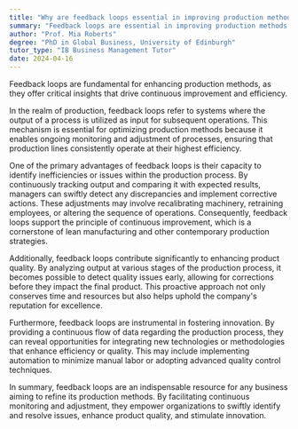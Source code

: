 ```yaml
---
title: "Why are feedback loops essential in improving production methods?"
summary: "Feedback loops are essential in improving production methods as they provide valuable information for continuous improvement and efficiency."
author: "Prof. Mia Roberts"
degree: "PhD in Global Business, University of Edinburgh"
tutor_type: "IB Business Management Tutor"
date: 2024-04-16
---
```


Feedback loops are fundamental for enhancing production methods, as they offer critical insights that drive continuous improvement and efficiency.

In the realm of production, feedback loops refer to systems where the output of a process is utilized as input for subsequent operations. This mechanism is essential for optimizing production methods because it enables ongoing monitoring and adjustment of processes, ensuring that production lines consistently operate at their highest efficiency.

One of the primary advantages of feedback loops is their capacity to identify inefficiencies or issues within the production process. By continuously tracking output and comparing it with expected results, managers can swiftly detect any discrepancies and implement corrective actions. These adjustments may involve recalibrating machinery, retraining employees, or altering the sequence of operations. Consequently, feedback loops support the principle of continuous improvement, which is a cornerstone of lean manufacturing and other contemporary production strategies.

Additionally, feedback loops contribute significantly to enhancing product quality. By analyzing output at various stages of the production process, it becomes possible to detect quality issues early, allowing for corrections before they impact the final product. This proactive approach not only conserves time and resources but also helps uphold the company's reputation for excellence.

Furthermore, feedback loops are instrumental in fostering innovation. By providing a continuous flow of data regarding the production process, they can reveal opportunities for integrating new technologies or methodologies that enhance efficiency or quality. This may include implementing automation to minimize manual labor or adopting advanced quality control techniques.

In summary, feedback loops are an indispensable resource for any business aiming to refine its production methods. By facilitating continuous monitoring and adjustment, they empower organizations to swiftly identify and resolve issues, enhance product quality, and stimulate innovation.
    